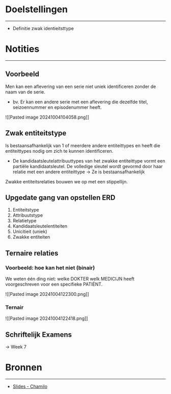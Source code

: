 # Doelstellingen
---
- Definitie zwak identieitsttype

# Notities
--- 
## Voorbeeld
Men kan een aflevering van een serie niet uniek identificeren zonder de naam van de serie.
- bv. Er kan een andere serie met een aflevering die dezelfde titel, seizoennummer en episodenummer heeft.

![[Pasted image 20241004104058.png]]

## Zwak entiteitstype
Is bestaansafhankelijk van 1 of meerdere andere entiteittypes en heeft die entiteittypes nodig om zich te kunnen identificeren. 
- De kandidaatsleutelattribuuttypes van het zwakke entiteittype vormt een partiële kandidaatsleutel. De volledige sleutel wordt gevormd door haar relatie met een andere entiteittype -> Ze is bestaansafhankelijk

Zwakke entiteitsrelaties bouwen we op met een stippellijn.

## Upgedate gang van opstellen ERD
1. Entiteitstype
2. Attribuutstype
3. Relatietype
4. Kandidaatsleutelentiteiten
5. Unicitieit (uniek)
6. Zwakke entiteiten

## Ternaire relaties
### Voorbeeld: hoe kan het niet (binair)
We weten één ding niet: welke DOKTER welk MEDICIJN heeft voorgeschreven voor een specifieke PATIËNT.

![[Pasted image 20241004122300.png]]

### Ternair
![[Pasted image 20241004122418.png]]

## Schriftelijk Examens
-> Week 7

# Bronnen
---
- [Slides - Chamilo](https://chamilo.hogent.be/index.php?go=CourseViewer&application=Chamilo%5CApplication%5CWeblcms&course=59117&tool=Document&publication_category=335960&browser=Table&tool_action=Viewer&publication=2396367)